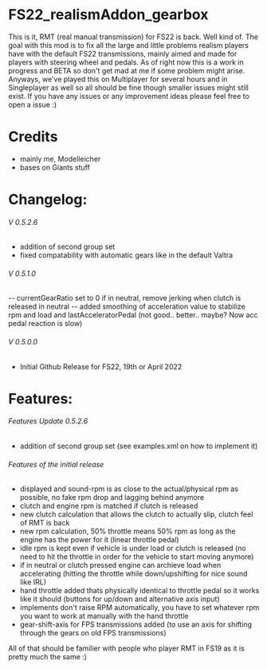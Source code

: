 # FS22_realismAddon_gearbox
This is it, RMT (real manual transmission) for FS22 is back. Well kind of.
The goal with this mod is to fix all the large and little problems realism players have with the default FS22 transmissions, mainly aimed and made for players with steering wheel and pedals. 
As of right now this is a work in progress and BETA so don't get mad at me if some problem might arise. Anyways, we've played this on Multiplayer for several hours and in Singleplayer as well so all should be fine though smaller issues might still exist.
If you have any issues or any improvement ideas please feel free to open a issue :)



# Credits
- mainly me, Modelleicher
- bases on Giants stuff 
 
# Changelog:

###### V 0.5.2.6
- addition of second group set 
- fixed compatability with automatic gears like in the default Valtra 

###### V 0.5.1.0
-- currentGearRatio set to 0 if in neutral, remove jerking when clutch is released in neutral
-- added smoothing of acceleration value to stabilize rpm and load and lastAcceleratorPedal (not good.. better.. maybe? Now acc pedal reaction is slow)

###### V 0.5.0.0
- Initial Github Release for FS22, 19th or April 2022 



# Features:
###### Features Update 0.5.2.6
- addition of second group set (see examples.xml on how to implement it)

###### Features of the initial release
- displayed and sound-rpm is as close to the actual/physical rpm as possible, no fake rpm drop and lagging behind anymore 
- clutch and engine rpm is matched if clutch is released
- new clutch calculation that allows the clutch to actually slip, clutch feel of RMT is back 
- new rpm calculation, 50% throttle means 50% rpm as long as the engine has the power for it (linear throttle pedal)
- idle rpm is kept even if vehicle is under load or clutch is released (no need to hit the throttle in order for the vehicle to start moving anymore) 
- if in neutral or clutch pressed engine can archieve load when accelerating (hitting the throttle while down/upshifting for nice sound like IRL)
- hand throttle added thats physically identical to throttle pedal so it works like it should (buttons for up/down and alternative axis input)
- implements don't raise RPM automatically, you have to set whatever rpm you want to work at manually with the hand throttle 
- gear-shift-axis for FPS transmissions added (to use an axis for shifting through the gears on old FPS transmissions) 

All of that should be familier with people who player RMT in FS19 as it is pretty much the same :)


